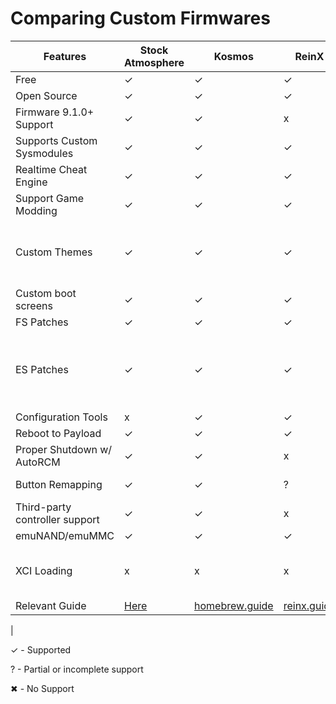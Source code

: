 # Comparing Custom Firmwares


| Features | Stock Atmosphere | Kosmos | ReinX | SXOS | Notes |
|----|----|----|----|----|----|
|Free   | ✓  | ✓  | ✓  | x (~$30 USD)  |   |
|Open Source   | ✓  |  ✓ |  ✓ |  x |   |
|Firmware 9.1.0+ Support    | ✓ | ✓ | x | ✓ |   |
|Supports Custom Sysmodules| ✓ | ✓ | ✓ | ✓ |   |
|Realtime Cheat Engine    | ✓ | ✓ | ✓ | ✓ |   |
|Support Game Modding   | ✓ | ✓ | ✓ | ✓ |   |
|Custom Themes   | ✓ | ✓ | ✓ | ✓ | need to add fix for lock screen themes on sxos  |
|Custom boot screens| ✓ | ✓ | ✓ | x |   |
|FS Patches  | ✓ | ✓ | ✓ | ✓ |   |
|ES Patches   | ✓ | ✓ | ✓ | ✓ | Atmosphere & Kosmos Sigpatches must be installed manually  |
|Configuration Tools   | x | ✓ | ✓ | ✓ |   |
|Reboot to Payload   | ✓ | ✓ | ✓ | ✓ |   |
|Proper Shutdown w/ AutoRCM   | ✓ | ✓ | x | x |   |
|Button Remapping    | ✓ | ✓ | ? | x | Using hid-mitm.  |
|Third-party controller support   | ✓ | ✓ | x | ✓ | sys-con or hid-mitm  |
|emuNAND/emuMMC   | ✓ | ✓ | ✓ | ✓ |   |
|XCI Loading    | x | x | x  | ✓ | XCIs can be converted to NSP for other CFWs  |
|Relevant Guide| [Here](https://switch.hacked.us) | [homebrew.guide](http://switch.homebrew.guide)  | [reinx.guide](https://reinx.guide)  | [sx.xecuter.com](https://sx.xecuter.com)  |   |
|


   
✓ - Supported

? - Partial or incomplete support

✖ - No Support   
   
   




